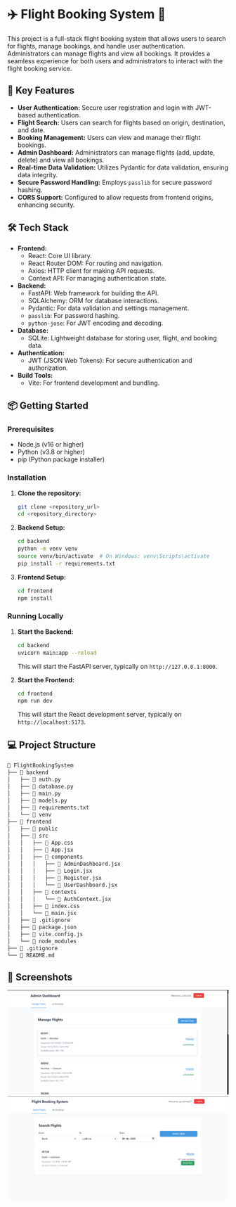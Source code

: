 ﻿# ✈️ Flight Booking System 🚀

This project is a full-stack flight booking system that allows users to search for flights, manage bookings, and handle user authentication. Administrators can manage flights and view all bookings. It provides a seamless experience for both users and administrators to interact with the flight booking service.

## 🌟 Key Features

- **User Authentication:** Secure user registration and login with JWT-based authentication.
- **Flight Search:** Users can search for flights based on origin, destination, and date.
- **Booking Management:** Users can view and manage their flight bookings.
- **Admin Dashboard:** Administrators can manage flights (add, update, delete) and view all bookings.
- **Real-time Data Validation:** Utilizes Pydantic for data validation, ensuring data integrity.
- **Secure Password Handling:** Employs `passlib` for secure password hashing.
- **CORS Support:** Configured to allow requests from frontend origins, enhancing security.

## 🛠️ Tech Stack

- **Frontend:**
  - React: Core UI library.
  - React Router DOM: For routing and navigation.
  - Axios: HTTP client for making API requests.
  - Context API: For managing authentication state.
- **Backend:**
  - FastAPI: Web framework for building the API.
  - SQLAlchemy: ORM for database interactions.
  - Pydantic: For data validation and settings management.
  - `passlib`: For password hashing.
  - `python-jose`: For JWT encoding and decoding.
- **Database:**
  - SQLite: Lightweight database for storing user, flight, and booking data.
- **Authentication:**
  - JWT (JSON Web Tokens): For secure authentication and authorization.
- **Build Tools:**
  - Vite: For frontend development and bundling.

## 📦 Getting Started

### Prerequisites

- Node.js (v16 or higher)
- Python (v3.8 or higher)
- pip (Python package installer)

### Installation

1.  **Clone the repository:**

    ```bash
    git clone <repository_url>
    cd <repository_directory>
    ```

2.  **Backend Setup:**

    ```bash
    cd backend
    python -m venv venv
    source venv/bin/activate  # On Windows: venv\Scripts\activate
    pip install -r requirements.txt
    ```

3.  **Frontend Setup:**

    ```bash
    cd frontend
    npm install
    ```

### Running Locally

1.  **Start the Backend:**

    ```bash
    cd backend
    uvicorn main:app --reload
    ```

    This will start the FastAPI server, typically on `http://127.0.0.1:8000`.

2.  **Start the Frontend:**

    ```bash
    cd frontend
    npm run dev
    ```

    This will start the React development server, typically on `http://localhost:5173`.

## 💻 Project Structure

```
📂 FlightBookingSystem
├── 📁 backend
│   ├── 📜 auth.py
│   ├── 📜 database.py
│   ├── 📜 main.py
│   ├── 📜 models.py
│   ├── 📜 requirements.txt
│   └── 📁 venv
├── 📁 frontend
│   ├── 📁 public
│   ├── 📁 src
│   │   ├── 📜 App.css
│   │   ├── 📜 App.jsx
│   │   ├── 📁 components
│   │   │   ├── 📜 AdminDashboard.jsx
│   │   │   ├── 📜 Login.jsx
│   │   │   ├── 📜 Register.jsx
│   │   │   └── 📜 UserDashboard.jsx
│   │   ├── 📁 contexts
│   │   │   └── 📜 AuthContext.jsx
│   │   ├── 📜 index.css
│   │   └── 📜 main.jsx
│   ├── 📜 .gitignore
│   ├── 📜 package.json
│   ├── 📜 vite.config.js
│   └── 📜 node_modules
├── 📜 .gitignore
└── 📜 README.md
```

## 📸 Screenshots

![Admin Dashboard](./admin.png)
![User Dashboard](./user.png)
